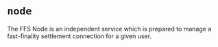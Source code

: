 # `node`

The FFS Node is an independent service which is prepared to manage a fast-finality settlement connection for a given user.